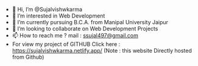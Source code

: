 - 👋 Hi, I’m @Sujalvishwkarma
- 👀 I’m interested in Web Development
- 🌱 I’m currently pursuing B.C.A. from Manipal University Jaipur
- 💞️ I’m looking to collaborate on Web Development Projects
- 📫 How to reach me ? mail : ssujal497@gmail.com
- For view my project of GITHUB Click here : https://sujalvishwkarma.netlify.app/ (Note : this website Directly hosted from Github)
<!---
Sujalvishwkarma/Sujalvishwkarma is a ✨ special ✨ repository because its `README.md` (this file) appears on your GitHub profile.
You can click the Preview link to take a look at your changes.
--->
